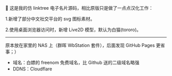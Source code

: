 🏡 这是我的仿 linktree 电子名片源码，相比原版只是做了一点点汉化工作：

1.新增了部分中文社交平台的 svg 图标素材。

2.使用桌面浏览器访问时，新增 Live2D 模型，默认为白猫(tororo)。

---

原本放在家里的 NAS 上（群晖 WbStation 套件），后面发现 GitHub Pages 更省事；）

- 域名：白嫖的 freenom 免费域名，比 Github 送的二级域名略强
- DDNS：Cloudflare
